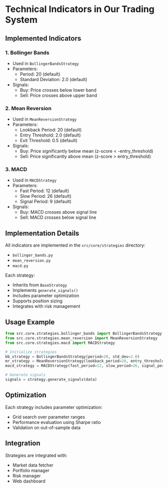 # Technical Indicators in Our Trading System

## Implemented Indicators

### 1. Bollinger Bands
- Used in `BollingerBandsStrategy`
- Parameters:
  - Period: 20 (default)
  - Standard Deviation: 2.0 (default)
- Signals:
  - Buy: Price crosses below lower band
  - Sell: Price crosses above upper band

### 2. Mean Reversion
- Used in `MeanReversionStrategy`
- Parameters:
  - Lookback Period: 20 (default)
  - Entry Threshold: 2.0 (default)
  - Exit Threshold: 0.5 (default)
- Signals:
  - Buy: Price significantly below mean (z-score < -entry_threshold)
  - Sell: Price significantly above mean (z-score > entry_threshold)

### 3. MACD
- Used in `MACDStrategy`
- Parameters:
  - Fast Period: 12 (default)
  - Slow Period: 26 (default)
  - Signal Period: 9 (default)
- Signals:
  - Buy: MACD crosses above signal line
  - Sell: MACD crosses below signal line

## Implementation Details

All indicators are implemented in the `src/core/strategies` directory:
- `bollinger_bands.py`
- `mean_reversion.py`
- `macd.py`

Each strategy:
- Inherits from `BaseStrategy`
- Implements `generate_signals()`
- Includes parameter optimization
- Supports position sizing
- Integrates with risk management

## Usage Example

```python
from src.core.strategies.bollinger_bands import BollingerBandsStrategy
from src.core.strategies.mean_reversion import MeanReversionStrategy
from src.core.strategies.macd import MACDStrategy

# Initialize strategies
bb_strategy = BollingerBandsStrategy(period=20, std_dev=2.0)
mr_strategy = MeanReversionStrategy(lookback_period=20, entry_threshold=2.0)
macd_strategy = MACDStrategy(fast_period=12, slow_period=26, signal_period=9)

# Generate signals
signals = strategy.generate_signals(data)
```

## Optimization

Each strategy includes parameter optimization:
- Grid search over parameter ranges
- Performance evaluation using Sharpe ratio
- Validation on out-of-sample data

## Integration

Strategies are integrated with:
- Market data fetcher
- Portfolio manager
- Risk manager
- Web dashboard